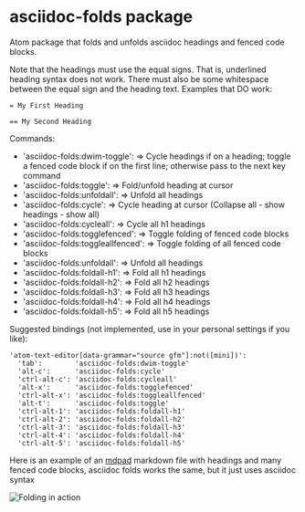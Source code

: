 # asciidoc-folds package

Atom package that folds and unfolds asciidoc headings and fenced code blocks.

Note that the headings must use the equal signs. That is, underlined heading syntax does not work.
There must also be some whitespace between the equal sign and the heading text. Examples that DO work:

`= My First Heading`

`== My Second Heading`

Commands:
  * 'asciidoc-folds:dwim-toggle': => Cycle headings if on a heading; toggle a fenced code block if on the first line; otherwise pass to the next key command
  * 'asciidoc-folds:toggle': => Fold/unfold heading at cursor
  * 'asciidoc-folds:unfoldall': => Unfold all headings
  * 'asciidoc-folds:cycle': => Cycle heading at cursor (Collapse all - show headings - show all)
  * 'asciidoc-folds:cycleall': => Cycle all h1 headings
  * 'asciidoc-folds:togglefenced': => Toggle folding of fenced code blocks
  * 'asciidoc-folds:toggleallfenced': => Toggle folding of all fenced code blocks
  * 'asciidoc-folds:unfoldall': => Unfold all headings
  * 'asciidoc-folds:foldall-h1': => Fold all h1 headings
  * 'asciidoc-folds:foldall-h2': => Fold all h2 headings
  * 'asciidoc-folds:foldall-h3': => Fold all h3 headings
  * 'asciidoc-folds:foldall-h4': => Fold all h4 headings
  * 'asciidoc-folds:foldall-h5': => Fold all h5 headings


Suggested bindings (not implemented, use in your personal settings if you like):

```
'atom-text-editor[data-grammar="source gfm"]:not([mini])':
  'tab':        'asciidoc-folds:dwim-toggle'
  'alt-c':      'asciidoc-folds:cycle'
  'ctrl-alt-c': 'asciidoc-folds:cycleall'
  'alt-x':      'asciidoc-folds:togglefenced'
  'ctrl-alt-x': 'asciidoc-folds:toggleallfenced'
  'alt-t':      'asciidoc-folds:toggle'
  'ctrl-alt-1': 'asciidoc-folds:foldall-h1'
  'ctrl-alt-2': 'asciidoc-folds:foldall-h2'
  'ctrl-alt-3': 'asciidoc-folds:foldall-h3'
  'ctrl-alt-4': 'asciidoc-folds:foldall-h4'
  'ctrl-alt-5': 'asciidoc-folds:foldall-h5'
```

Here is an example of an [mdpad](https://github.com/tshort/mdpad/tree/gh-pages)
markdown file with headings and many fenced code blocks,
asciidoc folds works the same, but it just uses asciidoc syntax

![Folding in action](https://github.com/tshort/markdown-folder/raw/master/markdown-folder-mdpad.gif)
